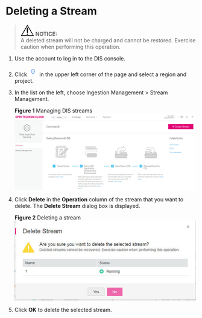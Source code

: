 # Deleting a Stream<a name="dis_01_0013"></a>

>![](public_sys-resources/icon-notice.gif) **NOTICE:**   
>A deleted stream will not be charged and cannot be restored. Exercise caution when performing this operation.  

1.  Use the account to log in to the DIS console.
2.  Click  ![](figures/dt_mrs_project_region_image01.png)  in the upper left corner of the page and select a region and project.
3.  In the list on the left, choose Ingestion Management \> Stream Management.

    **Figure  1**  Managing DIS streams<a name="fig175341921174517"></a>  
    ![](figures/managing-dis-streams.jpg "managing-dis-streams")

4.  Click  **Delete**  in the  **Operation**  column of the stream that you want to delete. The  **Delete Stream**  dialog box is displayed.

    **Figure  2**  Deleting a stream<a name="fig9378152944611"></a>  
    ![](figures/deleting-a-stream.jpg "deleting-a-stream")

5.  Click  **OK**  to delete the selected stream.

